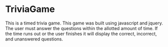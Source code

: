 # TriviaGame
 
This is a timed trivia game.  This game was built using javascript and jquery.  The user must answer the questions within the allotted amount of time.  If the time runs out or the user finishes it will display the correct, incorrect, and unanswered questions. 
